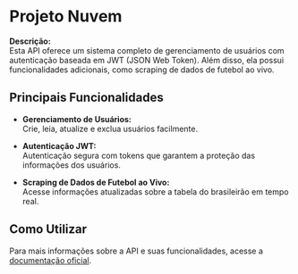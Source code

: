 # Projeto Nuvem

**Descrição:**  
Esta API oferece um sistema completo de gerenciamento de usuários com autenticação baseada em JWT (JSON Web Token). Além disso, ela possui funcionalidades adicionais, como scraping de dados de futebol ao vivo.

## Principais Funcionalidades

- **Gerenciamento de Usuários:**  
  Crie, leia, atualize e exclua usuários facilmente.

- **Autenticação JWT:**  
  Autenticação segura com tokens que garantem a proteção das informações dos usuários.

- **Scraping de Dados de Futebol ao Vivo:**  
  Acesse informações atualizadas sobre a tabela do brasileirão em tempo real.

## Como Utilizar

Para mais informações sobre a API e suas funcionalidades, acesse a [documentação oficial](https://eduselber.github.io/ProjetoNuvem/).
